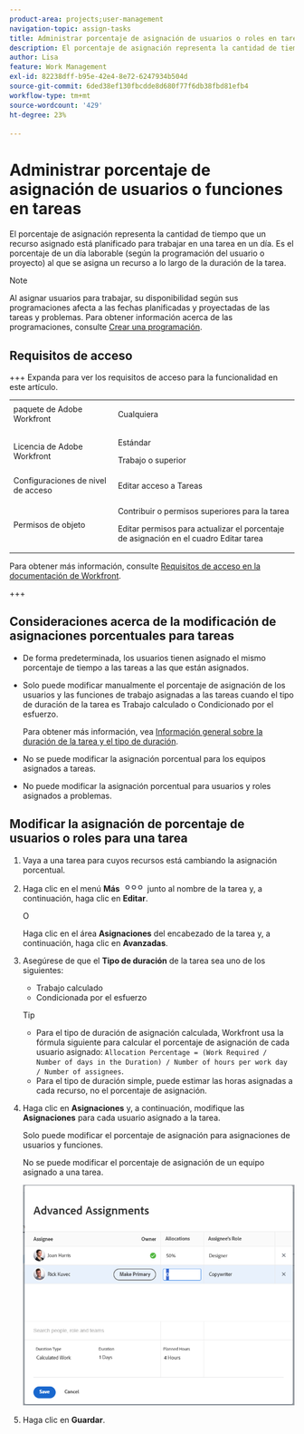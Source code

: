 ```yaml
---
product-area: projects;user-management
navigation-topic: assign-tasks
title: Administrar porcentaje de asignación de usuarios o roles en tareas
description: El porcentaje de asignación representa la cantidad de tiempo que un recurso asignado está planificado para trabajar en una tarea en un día. Es el porcentaje de un día laborable (según la programación del usuario o proyecto) al que se asigna un recurso a lo largo de la duración de la tarea.
author: Lisa
feature: Work Management
exl-id: 82238dff-b95e-42e4-8e72-6247934b504d
source-git-commit: 6ded38ef130fbcdde8d680f77f6db38fbd81efb4
workflow-type: tm+mt
source-wordcount: '429'
ht-degree: 23%

---
```


# Administrar porcentaje de asignación de usuarios o funciones en tareas

<!--
<div class="preview"> 

The highlighted information on this page refers to functionality not yet generally available. It is available only in the Preview environment for all customers. The same features will also be available in the Production environment for all customers starting with  a week from the Preview release.      

For more information, see [Interface modernization](/help/quicksilver/product-announcements/product-releases/interface-modernization/interface-modernization.md).  

</div> 
-->

El porcentaje de asignación representa la cantidad de tiempo que un recurso asignado está planificado para trabajar en una tarea en un día. Es el porcentaje de un día laborable (según la programación del usuario o proyecto) al que se asigna un recurso a lo largo de la duración de la tarea.

>[!NOTE]
>
>Al asignar usuarios para trabajar, su disponibilidad según sus programaciones afecta a las fechas planificadas y proyectadas de las tareas y problemas. Para obtener información acerca de las programaciones, consulte [Crear una programación](../../../administration-and-setup/set-up-workfront/configure-timesheets-schedules/create-schedules.md).

## Requisitos de acceso

+++ Expanda para ver los requisitos de acceso para la funcionalidad en este artículo.

<table style="table-layout:auto"> 
 <col> 
 <col> 
 <tbody> 
  <tr> 
   <td>paquete de Adobe Workfront</td> 
   <td> <p>Cualquiera</p> </td> 
  </tr> 
  <tr> 
   <td>Licencia de Adobe Workfront</td> 
   <td> <p>Estándar</p>
   <p>Trabajo o superior</p>
   </td> 
  </tr> 
  <tr> 
   <td>Configuraciones de nivel de acceso</td> 
   <td>Editar acceso a Tareas</td> 
  </tr> 
  <tr> 
   <td>Permisos de objeto</td>
   <td><p>Contribuir o permisos superiores para la tarea</p>
   <p>Editar permisos para actualizar el porcentaje de asignación en el cuadro Editar tarea</p></td>
  </tr>
 </tbody>
</table>

Para obtener más información, consulte [Requisitos de acceso en la documentación de Workfront](/help/quicksilver/administration-and-setup/add-users/access-levels-and-object-permissions/access-level-requirements-in-documentation.md).

+++

<!--
Change this sentence in the table:
<p>Edit permissions to update allocation hours in the Edit Task box</p>
To this:
<p>Edit permissions to update allocation hours in the Edit Task box in the Production environment. <span class="preview">You can no longer manage allocation percentage in the Edit task box in the Preview environment.</span></p>
-->

## Consideraciones acerca de la modificación de asignaciones porcentuales para tareas

* De forma predeterminada, los usuarios tienen asignado el mismo porcentaje de tiempo a las tareas a las que están asignados.
* Solo puede modificar manualmente el porcentaje de asignación de los usuarios y las funciones de trabajo asignadas a las tareas cuando el tipo de duración de la tarea es Trabajo calculado o Condicionado por el esfuerzo.

  Para obtener más información, vea [Información general sobre la duración de la tarea y el tipo de duración](../../../manage-work/tasks/taskdurtn/task-duration-and-duration-type.md).

* No se puede modificar la asignación porcentual para los equipos asignados a tareas.
* No puede modificar la asignación porcentual para usuarios y roles asignados a problemas.

## Modificar la asignación de porcentaje de usuarios o roles para una tarea

1. Vaya a una tarea para cuyos recursos está cambiando la asignación porcentual.
1. Haga clic en el menú **Más** ![](assets/qs-more-icon-on-an-object.png) junto al nombre de la tarea y, a continuación, haga clic en **Editar**.

   O

   Haga clic en el área **Asignaciones** del encabezado de la tarea y, a continuación, haga clic en **Avanzadas**.

1. Asegúrese de que el **Tipo de duración** de la tarea sea uno de los siguientes:

   * Trabajo calculado
   * Condicionada por el esfuerzo

   >[!TIP]
   >
   >* Para el tipo de duración de asignación calculada, Workfront usa la fórmula siguiente para calcular el porcentaje de asignación de cada usuario asignado: `Allocation Percentage = (Work Required / Number of days in the Duration) / Number of hours per work day / Number of assignees`.
   >* Para el tipo de duración simple, puede estimar las horas asignadas a cada recurso, no el porcentaje de asignación.

1. Haga clic en **Asignaciones** y, a continuación, modifique las **Asignaciones** para cada usuario asignado a la tarea.

   Solo puede modificar el porcentaje de asignación para asignaciones de usuarios y funciones.

   No se puede modificar el porcentaje de asignación de un equipo asignado a una tarea.

   ![Modificar porcentaje de asignación](assets/advanced-assignments-allocation-percentage.png)

1. Haga clic en **Guardar**.
